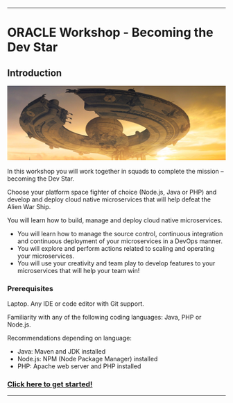 
---
# ORACLE Workshop - Becoming the Dev Star #

## Introduction ##

<img src="instructions/images/spaceship.png">

In this workshop you will work together in squads to complete the mission – becoming the Dev Star.

Choose your platform space fighter of choice (Node.js, Java or PHP) and develop and deploy cloud native microservices that will help defeat the Alien War Ship.

You will learn how to build, manage and deploy cloud native microservices.

+ You will learn how to manage the source control, continuous integration and continuous deployment of your microservices in a DevOps manner.
+ You will explore and perform actions related to scaling and operating your microservices.
+ You will use your creativity and team play to develop features to your microservices that will help your team win!

### Prerequisites ###

Laptop. Any IDE or code editor with Git support.

Familiarity with any of the following coding languages: Java, PHP or Node.js.

Recommendations depending on language:
+ Java: Maven and JDK installed
+ Node.js: NPM (Node Package Manager) installed
+ PHP: Apache web server and PHP installed
<!--
+ Ruby: Ruby and bundler gem installed
-->

### [Click here to get started!](instructions/narrative.md) ###

----
